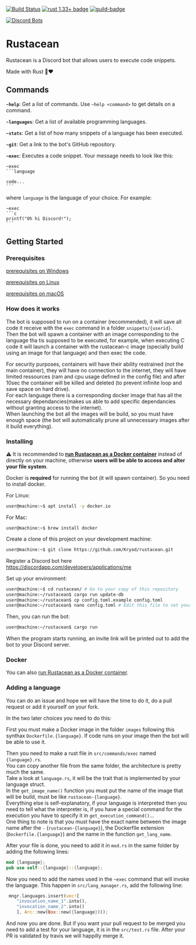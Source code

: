 [![Build Status](https://travis-ci.org/Kryod/rustacean.svg?branch=master)](https://travis-ci.org/Kryod/rustacean) [![rust 1.33+ badge]][rust 1.33+ link] [![guild-badge][]][guild]



[![Discord Bots](https://discordbots.org/api/widget/509051376655925258.svg)](https://discordbots.org/bot/509051376655925258)

# Rustacean

Rustacean is a Discord bot that allows users to execute code snippets.

Made with Rust 🦀❤

## Commands

**`~help`**: Get a list of commands. Use `~help <command>` to get details on a command.

**`~languages`**: Get a list of available programming languages.

**`~stats`**: Get a list of how many snippets of a language has been executed.

**`~git`**: Get a link to the bot's GitHub repository.

**`~exec`**: Executes a code snippet. Your message needs to look like this:
````
~exec
​```language

code...
​```
````
where `language` is the language of your choice.
For example:
````
~exec
​```c
printf("Oh hi Discord!");
​```
````

## Getting Started

### Prerequisites

[prerequisites on Windows](readme/windows.md)

[prerequisites on Linux](readme/linux.md)

[prerequisites on macOS](readme/macos.md)

### How does it works

The bot is supposed to run on a container (recommended), it will save all code it receive with the `exec` command in a folder `snippets/{userid}`.  
Then the bot will spawn a container with an image corresponding to the language tha tis supposed to be executed, for example, when executing C code it will launch a container with the rustacean-c image (specially build using an image for that language) and then exec the code.  

For security purposes, containers will have their ability restrained (not the main container), they will have no connection to the internet, they will have limited ressources (ram and cpu usage defined in the config file) and after 10sec the container will be killed and deleted (to prevent infinite loop and save space on hard drive).  
For each language there is a corresponding docker image that has all the necessary dependancies(makes us able to add specific dependancies without granting access to the internet).  
When launching the bot all the images will be build, so you must have enough space (the bot will automatically prune all unnecessary images after it build everything).


### Installing

⚠️ It is recommended to **[run Rustacean as a Docker container](readme/docker.md)** instead of directly on your machine, otherwise **users will be able to access and alter your file system**.

Docker is **required** for running the bot (it will spawn container). So you need to install docker.

For Linux:
```sh
user@machine:~$ apt install -y docker.io
```
For Mac:
```
user@machine:~$ brew install docker
```

Create a clone of this project on your development machine:
```sh
user@machine:~$ git clone https://github.com/Kryod/rustacean.git
```

Register a Discord bot here https://discordapp.com/developers/applications/me

Set up your environment:
```sh
user@machine:~$ cd rustacean/ # Go to your copy of this repository
user@machine:~/rustacean$ cargo run update-db
user@machine:~/rustacean$ cp config.toml.example config.toml
user@machine:~/rustacean$ nano config.toml # Edit this file to set your Discord bot credentials
```

Then, you can run the bot:
```sh
user@machine:~/rustacean$ cargo run
```
When the program starts running, an invite link will be printed out to add the bot to your Discord server.

### Docker

You can also [run Rustacean as a Docker container](readme/docker.md).

### Adding a language

You can do an issue and hope we will have the time to do it, do a pull request or add it yourself on your fork.

In the two later choices you need to do this:

First you must make a Docker image in the folder `images` following this synthax `Dockerfile.{language}`.
If code runs on your image then the bot will be able to use it.

Then you need to make a rust file in `src/commands/exec` named `{language}.rs`.  
You can copy another file from the same folder, the architecture is pretty much the same.  
Take a look at `language.rs`, it will be the trait that is implemented by your language struct.  
In the `get_image_name()` function you must put the name of the image that will be build, must be like `rustacean-{language}`.  
Everything else is self-explanatory, if your language is interpreted then you need to tell what the interpreter is, if you have a special command for the execution you have to specify it in `get_execution_command()`...  
One thing to note is that you must have the exact name between the image name after the `-` (`rustacean-{language}`), the Dockerfile extension (`Dockerfile.{language}`) and the name in the function `get_lang_name`.

After your file is done, you need to add it in `mod.rs` in the same folder by adding the following lines:
```rust
mod {language};
pub use self::{language}::{language};
```

Now you need to add the names used in the `~exec` command that will invoke the language.
This happen in `src/lang_manager.rs`, add the following line:
```rust
 mngr.languages.insert(vec![
    "invocation_name_1".into(),
    "invocation_name_2".into()
    ], Arc::new(Box::new({language})));
```

And now you are done. But if you want your pull request to be merged you need to add a test for your language, it is in the `src/test.rs` file.
After your PR is validated by travis we will happilly merge it.

[guild]: https://discord.gg/2qjtv2H
[guild-badge]: https://img.shields.io/discord/509055716305141780.svg?style=flat-square&colorB=7289DA
[rust 1.33+ badge]: https://img.shields.io/badge/rust-1.33+-93450a.svg?style=flat-square
[rust 1.33+ link]: https://blog.rust-lang.org/2019/02/28/Rust-1.33.0.html